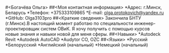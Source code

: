 #<Богачёва Ольга>
##<Моя контактная информация>
*Адрес: г.Минск, Беларусь
*Телефон: +375333109865
*E-mail: olga.protokovich@yandex.ru
*GitHub: Olga3103pro
##<Краткие сведения>
Закончила БНТУ (г.Минск).В настоящий момент работаю по специальности инженер-проектировщик систем ОВиК. Я хочу получить с помощью курсов новые знания и навыки новой для меня сферы.
##<Навыки>
*Autodeck Revit
*Autodesk AutoCAD
*Audytor CO, OZC
##<Языки>
*Русский
*Белорусский
*Английский (начальный)
*Немецкий (начальный)
